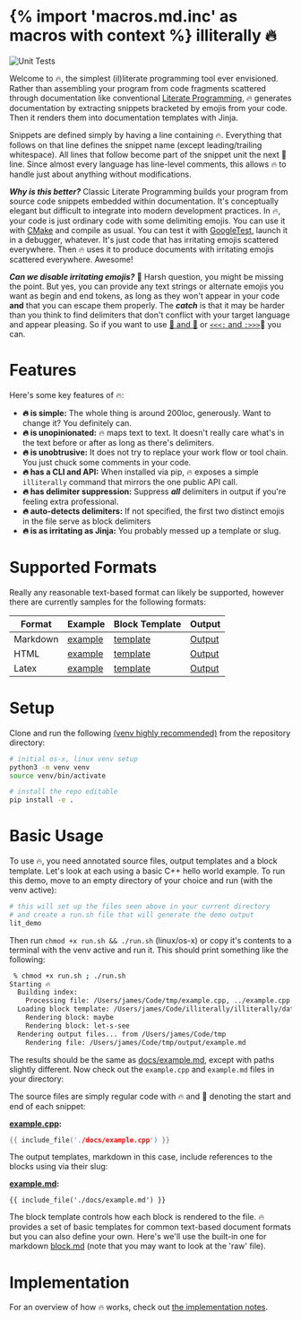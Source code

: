 {% import 'macros.md.inc' as macros with context %}
illiterally 🔥
============== 

![Unit Tests](https://github.com/jamesgregson/illiterally/actions/workflows/python-package.yml/badge.svg)

Welcome to 🔥, the simplest (il)literate programming tool ever envisioned. Rather than assembling your program from code fragments scattered through documentation like conventional [Literate Programming](https://en.wikipedia.org/wiki/Literate_programming), 🔥 generates documentation by extracting snippets bracketed by emojis from your code. Then it renders them into documentation templates with Jinja.

Snippets are defined simply by having a line containing 🔥. Everything that follows on that line defines the snippet name (except leading/trailing whitespace). All lines that follow become part of the snippet unit the next 🧯 line. Since almost every language has line-level comments, this allows 🔥 to handle just about anything without modifications.

***Why is this better?*** Classic Literate Programming builds your program from source code snippets embedded within documentation. It's conceptually elegant but difficult to integrate into modern development practices. In 🔥, your code is just ordinary code with some delimiting emojis. You can use it with [CMake](https://cmake.org/) and compile as usual. You can test it with [GoogleTest](https://github.com/google/googletest), launch it in a debugger, whatever. It's just code that has irritating emojis scattered everywhere. Then 🔥 uses it to produce documents with irritating emojis scattered everywhere. Awesome!

***Can we disable irritating emojis?*** 😬 Harsh question, you might be missing the point. But yes, you can provide any text strings or alternate emojis you want as begin and end tokens, as long as they won't appear in your code **and** that you can escape them properly. The ***catch*** is that it may be harder than you think to find delimiters that don't conflict with your target language and appear pleasing. So if you want to use [🫸 and 🫷](./docs/handmoji.md) or [`<<<:` and `:>>>`](./docs/nomoji.md)🤮 you can. 

# Features

Here's some key features of 🔥:

- **🔥 is simple:** The whole thing is around 200loc, generously. Want to change it? You definitely can.
- **🔥 is unopinionated:** 🔥 maps text to text. It doesn't really care what's in the text before or after as long as there's delimiters.
- **🔥 is unobtrusive:** It does not try to replace your work flow or tool chain. You just chuck some comments in your code.
- **🔥 has a CLI and API:** When installed via pip, 🔥 exposes a simple `illiterally` command that mirrors the one public API call.
- **🔥 has delimiter suppression:** Suppress ***all*** delimiters in output if you're feeling extra professional.
- **🔥 auto-detects delimiters:** If not specified, the first two distinct emojis in the file serve as block delimiters 
- **🔥 is as irritating as Jinja:** You probably messed up a template or slug. 

# Supported Formats

Really any reasonable text-based format can likely be supported, however there are currently samples for the following formats:

| Format | Example | Block Template | Output |
|--------|---------|----------------|--------|
| Markdown | [example](illiterally/data/examples/docs/example.md)   | [template](illiterally/data/blocks/block.md)   | [Output](./docs/example.md)   |
| HTML     | [example](illiterally/data/examples/docs/example.html) | [template](illiterally/data/blocks/block.html) | [Output](./docs/example.html) |
| Latex    | [example](illiterally/data/examples/docs/example.tex)  | [template](illiterally/data/blocks/block.tex)  | [Output](./docs/example.tex)  |


# Setup

Clone and run the following [(venv highly recommended)](https://docs.python.org/3/library/venv.html) from the repository directory:

```bash
# initial os-x, linux venv setup
python3 -m venv venv
source venv/bin/activate

# install the repo editable
pip install -e .
```

# Basic Usage

To use 🔥, you need annotated source files, output templates and a block template. Let's look at each using a basic C++ hello world example. To run this demo, move to an empty directory of your choice and run (with the venv active):

```bash
# this will set up the files seen above in your current directory
# and create a run.sh file that will generate the demo output
lit_demo
```

Then run `chmod +x run.sh && ./run.sh` (linux/os-x) or copy it's contents to a terminal with the venv active and run it. This should print something like the following:

```bash
 % chmod +x run.sh ; ./run.sh
Starting 🔥
  Building index:
    Processing file: /Users/james/Code/tmp/example.cpp, ../example.cpp
  Loading block template: /Users/james/Code/illiterally/illiterally/data/blocks/block.md
    Rendering block: maybe
    Rendering block: let-s-see
  Rendering output files... from /Users/james/Code/tmp
    Rendering file: /Users/james/Code/tmp/output/example.md
```

The results should be the same as [docs/example.md](./docs/example.md), except with paths slightly different. Now check out the `example.cpp` and `example.md` files in your directory:

The source files are simply regular code with 🔥 and 🧯 denoting the start and end of each snippet: 

**[example.cpp](./docs/example.cpp):**
`````cpp
{{ include_file('./docs/example.cpp') }}
`````

The output templates, markdown in this case, include references to the blocks using via their slug:

**[example.md](./docs/example.md):**
`````text
{{ include_file('./docs/example.md') }}
`````

The block template controls how each block is rendered to the file. 🔥 provides a set of basic templates for common text-based document formats but you can also define your own. Here's we'll use the built-in one for markdown [block.md](./illiterally/data/blocks/block.md) (note that you may want to look at the 'raw' file).

# Implementation

For an overview of how 🔥 works, check out [the implementation notes](./docs/implementation.md).